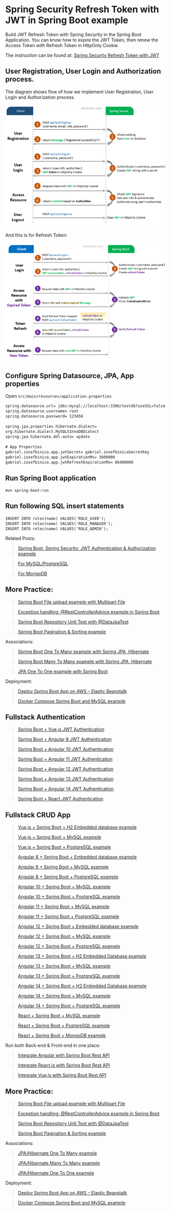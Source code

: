 # Spring Security Refresh Token with JWT in Spring Boot example

Build JWT Refresh Token with Spring Security in the Spring Boot Application. You can know how to expire the JWT Token, then renew the Access Token with Refresh Token in HttpOnly Cookie.

The instruction can be found at:
[Spring Security Refresh Token with JWT](https://www.gabriel.iosefbinica.com/spring-security-refresh-token/)

## User Registration, User Login and Authorization process.
The diagram shows flow of how we implement User Registration, User Login and Authorization process.

![spring-security-jwt-auth-spring-boot-flow](spring-security-jwt-auth-spring-boot-flow.png)

And this is for Refresh Token:

![spring-security-refresh-token-jwt-spring-boot-flow](spring-security-refresh-token-jwt-spring-boot-flow.png)

## Configure Spring Datasource, JPA, App properties
Open `src/main/resources/application.properties`

```properties
spring.datasource.url= jdbc:mysql://localhost:3306/testdb?useSSL=false
spring.datasource.username= root
spring.datasource.password= 123456

spring.jpa.properties.hibernate.dialect= org.hibernate.dialect.MySQL5InnoDBDialect
spring.jpa.hibernate.ddl-auto= update

# App Properties
gabriel.iosefbinica.app.jwtSecret= gabriel.iosefbinicaSecretKey
gabriel.iosefbinica.app.jwtExpirationMs= 3600000
gabriel.iosefbinica.app.jwtRefreshExpirationMs= 86400000
```

## Run Spring Boot application
```
mvn spring-boot:run
```

## Run following SQL insert statements
```
INSERT INTO roles(name) VALUES('ROLE_USER');
INSERT INTO roles(name) VALUES('ROLE_MANAGER');
INSERT INTO roles(name) VALUES('ROLE_ADMIN');
```

Related Posts:
> [Spring Boot, Spring Security: JWT Authentication & Authorization example](https://www.gabriel.iosefbinica.com/spring-boot-security-login-jwt/)

> [For MySQL/PostgreSQL](https://www.gabriel.iosefbinica.com/spring-boot-login-example-mysql/)

> [For MongoDB](https://www.gabriel.iosefbinica.com/spring-boot-mongodb-login-example/)

## More Practice:
> [Spring Boot File upload example with Multipart File](https://gabriel.iosefbinica.com/spring-boot-file-upload/)

> [Exception handling: @RestControllerAdvice example in Spring Boot](https://gabriel.iosefbinica.com/spring-boot-restcontrolleradvice/)

> [Spring Boot Repository Unit Test with @DataJpaTest](https://gabriel.iosefbinica.com/spring-boot-unit-test-jpa-repo-datajpatest/)

> [Spring Boot Pagination & Sorting example](https://www.gabriel.iosefbinica.com/spring-boot-pagination-sorting-example/)

Associations:
> [Spring Boot One To Many example with Spring JPA, Hibernate](https://www.gabriel.iosefbinica.com/jpa-one-to-many/)

> [Spring Boot Many To Many example with Spring JPA, Hibernate](https://www.gabriel.iosefbinica.com/jpa-many-to-many/)

> [JPA One To One example with Spring Boot](https://www.gabriel.iosefbinica.com/jpa-one-to-one/)

Deployment:
> [Deploy Spring Boot App on AWS – Elastic Beanstalk](https://www.gabriel.iosefbinica.com/deploy-spring-boot-aws-eb/)

> [Docker Compose Spring Boot and MySQL example](https://www.gabriel.iosefbinica.com/docker-compose-spring-boot-mysql/)

## Fullstack Authentication

> [Spring Boot + Vue.js JWT Authentication](https://gabriel.iosefbinica.com/spring-boot-vue-js-authentication-jwt-spring-security/)

> [Spring Boot + Angular 8 JWT Authentication](https://gabriel.iosefbinica.com/angular-spring-boot-jwt-auth/)

> [Spring Boot + Angular 10 JWT Authentication](https://gabriel.iosefbinica.com/angular-10-spring-boot-jwt-auth/)

> [Spring Boot + Angular 11 JWT Authentication](https://gabriel.iosefbinica.com/angular-11-spring-boot-jwt-auth/)

> [Spring Boot + Angular 12 JWT Authentication](https://www.gabriel.iosefbinica.com/angular-12-spring-boot-jwt-auth/)

> [Spring Boot + Angular 13 JWT Authentication](https://www.gabriel.iosefbinica.com/angular-13-spring-boot-jwt-auth/)

> [Spring Boot + Angular 14 JWT Authentication](https://www.gabriel.iosefbinica.com/angular-14-spring-boot-jwt-auth/)

> [Spring Boot + React JWT Authentication](https://gabriel.iosefbinica.com/spring-boot-react-jwt-auth/)

## Fullstack CRUD App

> [Vue.js + Spring Boot + H2 Embedded database example](https://www.gabriel.iosefbinica.com/spring-boot-vue-js-crud-example/)

> [Vue.js + Spring Boot + MySQL example](https://www.gabriel.iosefbinica.com/spring-boot-vue-js-mysql/)

> [Vue.js + Spring Boot + PostgreSQL example](https://www.gabriel.iosefbinica.com/spring-boot-vue-js-postgresql/)

> [Angular 8 + Spring Boot + Embedded database example](https://www.gabriel.iosefbinica.com/angular-spring-boot-crud/)

> [Angular 8 + Spring Boot + MySQL example](https://gabriel.iosefbinica.com/angular-spring-boot-crud/)

> [Angular 8 + Spring Boot + PostgreSQL example](https://gabriel.iosefbinica.com/angular-spring-boot-postgresql/)

> [Angular 10 + Spring Boot + MySQL example](https://gabriel.iosefbinica.com/angular-10-spring-boot-crud/)

> [Angular 10 + Spring Boot + PostgreSQL example](https://gabriel.iosefbinica.com/angular-10-spring-boot-postgresql/)

> [Angular 11 + Spring Boot + MySQL example](https://gabriel.iosefbinica.com/angular-11-spring-boot-crud/)

> [Angular 11 + Spring Boot + PostgreSQL example](https://gabriel.iosefbinica.com/angular-11-spring-boot-postgresql/)

> [Angular 12 + Spring Boot + Embedded database example](https://www.gabriel.iosefbinica.com/angular-12-spring-boot-crud/)

> [Angular 12 + Spring Boot + MySQL example](https://www.gabriel.iosefbinica.com/angular-12-spring-boot-mysql/)

> [Angular 12 + Spring Boot + PostgreSQL example](https://www.gabriel.iosefbinica.com/angular-12-spring-boot-postgresql/)

> [Angular 13 + Spring Boot + H2 Embedded Database example](https://www.gabriel.iosefbinica.com/spring-boot-angular-13-crud/)

> [Angular 13 + Spring Boot + MySQL example](https://www.gabriel.iosefbinica.com/spring-boot-angular-13-mysql/)

> [Angular 13 + Spring Boot + PostgreSQL example](https://www.gabriel.iosefbinica.com/spring-boot-angular-13-postgresql/)

> [Angular 14 + Spring Boot + H2 Embedded Database example](https://www.gabriel.iosefbinica.com/spring-boot-angular-14-crud/)

> [Angular 14 + Spring Boot + MySQL example](https://www.gabriel.iosefbinica.com/spring-boot-angular-14-mysql/)

> [Angular 14 + Spring Boot + PostgreSQL example](https://www.gabriel.iosefbinica.com/spring-boot-angular-14-postgresql/)

> [React + Spring Boot + MySQL example](https://gabriel.iosefbinica.com/react-spring-boot-crud/)

> [React + Spring Boot + PostgreSQL example](https://gabriel.iosefbinica.com/spring-boot-react-postgresql/)

> [React + Spring Boot + MongoDB example](https://gabriel.iosefbinica.com/react-spring-boot-mongodb/)

Run both Back-end & Front-end in one place:
> [Integrate Angular with Spring Boot Rest API](https://gabriel.iosefbinica.com/integrate-angular-spring-boot/)

> [Integrate React.js with Spring Boot Rest API](https://gabriel.iosefbinica.com/integrate-reactjs-spring-boot/)

> [Integrate Vue.js with Spring Boot Rest API](https://gabriel.iosefbinica.com/integrate-vue-spring-boot/)

## More Practice:
> [Spring Boot File upload example with Multipart File](https://gabriel.iosefbinica.com/spring-boot-file-upload/)

> [Exception handling: @RestControllerAdvice example in Spring Boot](https://gabriel.iosefbinica.com/spring-boot-restcontrolleradvice/)

> [Spring Boot Repository Unit Test with @DataJpaTest](https://gabriel.iosefbinica.com/spring-boot-unit-test-jpa-repo-datajpatest/)

> [Spring Boot Pagination & Sorting example](https://www.gabriel.iosefbinica.com/spring-boot-pagination-sorting-example/)

Associations:
> [JPA/Hibernate One To Many example](https://www.gabriel.iosefbinica.com/jpa-one-to-many/)

> [JPA/Hibernate Many To Many example](https://www.gabriel.iosefbinica.com/jpa-many-to-many/)

> [JPA/Hibernate One To One example](https://www.gabriel.iosefbinica.com/jpa-one-to-one/)

Deployment:
> [Deploy Spring Boot App on AWS – Elastic Beanstalk](https://www.gabriel.iosefbinica.com/deploy-spring-boot-aws-eb/)

> [Docker Compose Spring Boot and MySQL example](https://www.gabriel.iosefbinica.com/docker-compose-spring-boot-mysql/)
